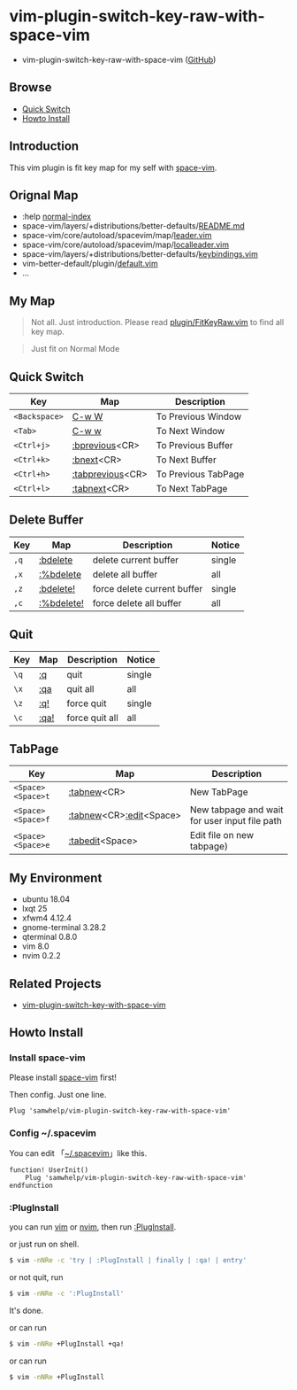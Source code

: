 
# vim-plugin-switch-key-raw-with-space-vim

* vim-plugin-switch-key-raw-with-space-vim ([GitHub](https://github.com/samwhelp/vim-plugin-switch-key-raw-with-space-vim))


## Browse

* [Quick Switch](#quick-switch)
* [Howto Install](#howto-install)


## Introduction

This vim plugin is fit key map for my self with [space-vim](https://github.com/liuchengxu/space-vim).


## Orignal Map

* :help [normal-index](https://vimhelp.org/index.txt.html#normal-index)
* space-vim/layers/+distributions/better-defaults/[README.md](https://github.com/liuchengxu/space-vim/blob/master/layers/%2Bdistributions/better-defaults/README.md)
* space-vim/core/autoload/spacevim/map/[leader.vim](https://github.com/liuchengxu/space-vim/blob/master/core/autoload/spacevim/map/leader.vim)
*  space-vim/core/autoload/spacevim/map/[localleader.vim](https://github.com/liuchengxu/space-vim/blob/master/core/autoload/spacevim/map/localleader.vim)
* space-vim/layers/+distributions/better-defaults/[keybindings.vim](https://github.com/liuchengxu/space-vim/blob/master/layers/%2Bdistributions/better-defaults/keybindings.vim)
* vim-better-default/plugin/[default.vim](https://github.com/liuchengxu/vim-better-default/blob/master/plugin/default.vim)
* ...


## My Map

> Not all. Just introduction. Please read [plugin/FitKeyRaw.vim](plugin/FitKeyRaw.vim) to find all key map.

> Just fit on Normal Mode

## Quick Switch

| Key | Map | Description |
| --- | --- | --- |
| `<Backspace>` | [C-w W](https://vimhelp.org/windows.txt.html#CTRL-W_W) | To Previous Window |
| `<Tab>` | [C-w w](https://vimhelp.org/windows.txt.html#CTRL-W_w) | To Next Window |
| `<Ctrl+j>` | [:bprevious](https://vimhelp.org/windows.txt.html#:bprevious)&lt;CR&gt; |  To Previous Buffer |
| `<Ctrl+k>` | [:bnext](https://vimhelp.org/windows.txt.html#:bnext)&lt;CR&gt; | To Next Buffer |
| `<Ctrl+h>` | [:tabprevious](https://vimhelp.org/tabpage.txt.html#:tabprevious)&lt;CR&gt; | To Previous TabPage |
| `<Ctrl+l>` | [:tabnext](https://vimhelp.org/tabpage.txt.html#:tabnext)&lt;CR&gt; | To Next TabPage |


## Delete Buffer

| Key | Map | Description | Notice |
| --- | --- | --- | --- |
| `,q` | [:bdelete](https://vimhelp.org/windows.txt.html#:bdelete) | delete current buffer | single |
| `,x` | [:%bdelete](https://vimhelp.org/windows.txt.html#:bdelete) | delete all buffer | all |
| `,z` | [:bdelete!](https://vimhelp.org/windows.txt.html#:bdelete) | force delete current buffer | single |
| `,c` | [:%bdelete!](https://vimhelp.org/windows.txt.html#:bdelete) | force delete all buffer | all |


## Quit

| Key | Map | Description | Notice |
| --- | --- | --- | --- |
| `\q` | [:q](https://vimhelp.org/editing.txt.html#:q) | quit | single |
| `\x` | [:qa](https://vimhelp.org/editing.txt.html#:qa) | quit all | all |
| `\z` | [:q!](https://vimhelp.org/editing.txt.html#:q) | force quit | single |
| `\c` | [:qa!](https://vimhelp.org/editing.txt.html#:qa) | force quit all | all |


## TabPage

| Key | Map | Description |
| --- | --- | --- |
| `<Space><Space>t` | [:tabnew](https://vimhelp.org/tabpage.txt.html#:tabnew)&lt;CR&gt; | New TabPage |
| `<Space><Space>f` | [:tabnew](https://vimhelp.org/tabpage.txt.html#:tabnew)&lt;CR&gt;[:edit](https://vimhelp.org/editing.txt.html#:edit)&lt;Space&gt; | New tabpage and wait for user input file path |
| `<Space><Space>e` | [:tabedit](https://vimhelp.org/tabpage.txt.html#:tabedit)&lt;Space&gt; | Edit file on new tabpage) |


## My Environment

* ubuntu 18.04
* lxqt 25
* xfwm4 4.12.4
* gnome-terminal 3.28.2
* qterminal 0.8.0
* vim 8.0
* nvim 0.2.2


## Related Projects

* [vim-plugin-switch-key-with-space-vim](https://github.com/samwhelp/vim-plugin-switch-key-with-space-vim)


## Howto Install

### Install space-vim

Please install [space-vim](https://github.com/liuchengxu/space-vim) first!

Then config. Just one line.

``` vim
Plug 'samwhelp/vim-plugin-switch-key-raw-with-space-vim'
```

### Config ~/.spacevim

You can edit 「[~/.spacevim](https://github.com/liuchengxu/space-vim/blob/master/init.spacevim#L30)」like this.

``` vim
function! UserInit()
	Plug 'samwhelp/vim-plugin-switch-key-raw-with-space-vim'
endfunction
```

### :PlugInstall

you can run [vim](http://manpages.ubuntu.com/manpages/bionic/en/man1/vim.1.html) or [nvim](http://manpages.ubuntu.com/manpages/bionic/en/man1/nvim.1.html), then run [:PlugInstall](https://github.com/junegunn/vim-plug#commands).

or just run on shell.

``` sh
$ vim -nNRe -c 'try | :PlugInstall | finally | :qa! | entry'
```

or not quit, run

``` sh
$ vim -nNRe -c ':PlugInstall'
```

It's done.


or can run

``` sh
$ vim -nNRe +PlugInstall +qa!
```

or can run

``` sh
$ vim -nNRe +PlugInstall
```
